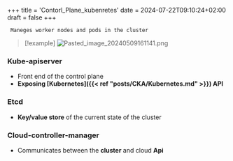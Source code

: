 +++
title = 'Contorl_Plane_kubenretes'
date = 2024-07-22T09:10:24+02:00
draft = false
+++

     Maneges worker nodes and pods in the cluster
>[!example]
![Pasted_image_20240509161141.png](/Notes/Pasted_image_20240509161141.png)
### Kube-apiserver 
- Front end of the control plane
- **Exposing  [Kubernetes]({{< ref "posts/CKA/Kubernetes.md" >}}) API**


### Etcd
- **Key/value store** of the current state of the cluster 


### Cloud-controller-manager
- Communicates between the **cluster** and cloud **Api**
